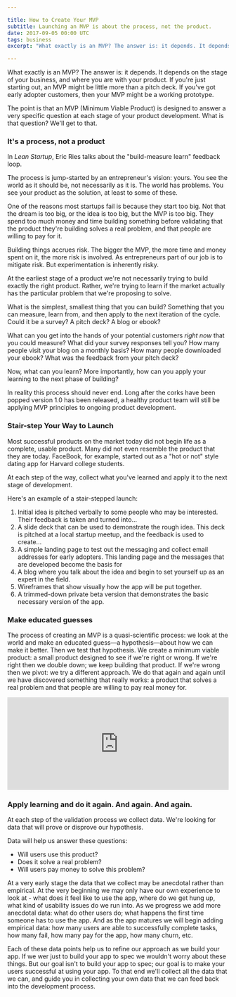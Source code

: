 ```yaml
---

title: How to Create Your MVP
subtitle: Launching an MVP is about the process, not the product.
date: 2017-09-05 00:00 UTC
tags: business
excerpt: "What exactly is an MVP? The answer is: it depends. It depends on the stage of your business, and where you are with your product." 

---
```



What exactly is an MVP? The answer is: it depends. It depends on the stage of your business, and where you are with your product. If you're just starting out, an MVP might be little more than a pitch deck. If you've got early adopter customers, then your MVP might be a working prototype. 

The point is that an MVP (Minimum Viable Product) is designed to answer a very specific question at each stage of your product development. What is that question? We'll get to that. 

### It's a process, not a product

In _Lean Startup_, Eric Ries talks about the "build-measure learn" feedback loop. 

The process is jump-started by an entrepreneur's vision: yours. You see the world as it should be, not necessarily as it is. The world has problems. You see your product as the solution, at least to some of these. 

One of the reasons most startups fail is because they start too big. Not that the dream is too big, or the idea is too big, but the MVP is too big. They spend too much money and time building something before validating that the product they're building solves a real problem, and that people are willing to pay for it. 

Building things accrues risk. The bigger the MVP, the more time and money spent on it, the more risk is involved. As entrepreneurs part of our job is to mitigate risk. But experimentation is inherently risky. 

At the earliest stage of a product we're not necessarily trying to build exactly the right product. Rather, we're trying to learn if the market actually has the particular problem that we're proposing to solve. 

What is the simplest, smallest thing that you can build? Something that you can measure, learn from, and then apply to the next iteration of the cycle. Could it be a survey? A pitch deck? A blog or ebook? 

What can you get into the hands of your potential customers _right now_ that you could measure? What did your survey responses tell you? How many people visit your blog on a monthly basis? How many people downloaded your ebook?  What was the feedback from your pitch deck? 

Now, what can you learn? More importantly, how can you apply your learning to the next phase of building? 

In reality this process should never end. Long after the corks have been popped version 1.0 has been released, a healthy product team will still be applying MVP principles to ongoing product development. 

### Stair-step Your Way to Launch

Most successful products on the market today did not begin life as a complete, usable product. Many did not even resemble the product that they are today. FaceBook, for example, started out as a "hot or not" style dating app for Harvard college students. 

At each step of the way, collect what you've learned and apply it to the next stage of development. 

Here's an example of a stair-stepped launch: 

1. Initial idea is pitched verbally to some people who may be interested. Their feedback is taken and turned into...
2. A slide deck that can be used to demonstrate the rough idea. This deck is pitched at a local startup meetup, and the feedback is used to create...
3. A simple landing page to test out the messaging and collect email addresses for early adopters. This landing page and the messages that are developed become the basis for 
4. A blog where you talk about the idea and begin to set yourself up as an expert in the field. 
5. Wireframes that show visually how the app will be put together. 
6. A trimmed-down private beta version that demonstrates the basic necessary version of the app. 


### Make educated guesses

The process of creating an MVP is a quasi-scientific process: we look at the world and make an educated guess—a hypothesis—about how we can make it better. Then we test that hypothesis. We create a minimum viable product: a small product designed to see if we're right or wrong. If we're right then we double down; we keep building that product. If we're wrong then we pivot: we try a different approach. We do that again and again until we have discovered something that really works: a product that solves a real problem and that people are willing to pay real money for. 

<div style="width: 100%; position: relative;">
  <iframe scrolling="no" width="100%" height="211" frameborder="0" border="no" src="https://contentupgrade.me/PrJGqd8y.html?ref="></iframe>
</div>


### Apply learning and do it again. And again. And again. 

At each step of the validation process we collect data. We're looking for data that will prove or disprove our hypothesis. 

Data will help us answer these questions: 

- Will users use this product? 
- Does it solve a real problem? 
- Will users pay money to solve this problem? 

At a very early stage the data that we collect may be anecdotal rather than empirical. At the very beginning we may only have our own experience to look at - what does it feel like to use the app, where do we get hung up, what kind of usability issues do we run into. As we progress we add more anecdotal data: what do other users do; what happens the first time someone has to use the app. And as the app matures we will begin adding empirical data: how many users are able to successfully complete tasks, how many fail, how many pay for the app, how many churn, etc. 

Each of these data points help us to refine our approach as we build your app. If we wer just to build your app to spec we wouldn't worry about these things. But our goal isn't to build your app to spec; our goal is to make your users successful at using your app. To that end we'll collect all the data that we can, and guide you in collecting your own data that we can feed back into the development process. 

